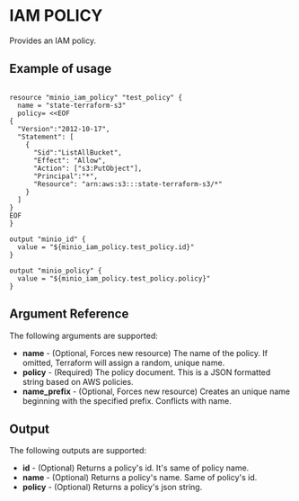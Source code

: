 # IAM POLICY

Provides an IAM policy.

## Example of usage

```hcl

resource "minio_iam_policy" "test_policy" {
  name = "state-terraform-s3"
  policy= <<EOF
{
  "Version":"2012-10-17",
  "Statement": [
    {
      "Sid":"ListAllBucket",
      "Effect": "Allow",
      "Action": ["s3:PutObject"],
      "Principal":"*",
      "Resource": "arn:aws:s3:::state-terraform-s3/*"
    }
  ]
}
EOF
}

output "minio_id" {
  value = "${minio_iam_policy.test_policy.id}"
}

output "minio_policy" {
  value = "${minio_iam_policy.test_policy.policy}"
}
```

## Argument Reference

The following arguments are supported:

* **name** - (Optional, Forces new resource) The name of the policy. If omitted, Terraform will assign a random, unique name.
* **policy** - (Required) The policy document. This is a JSON formatted string based on AWS policies.
* **name_prefix** - (Optional, Forces new resource) Creates an unique name beginning with the specified prefix. Conflicts with name.

## Output

The following outputs are supported:

* **id** - (Optional) Returns a policy's id. It's same of policy name.
* **name** - (Optional) Returns a policy's name. Same of policy's id.
* **policy** - (Optional) Returns a policy's json string.
